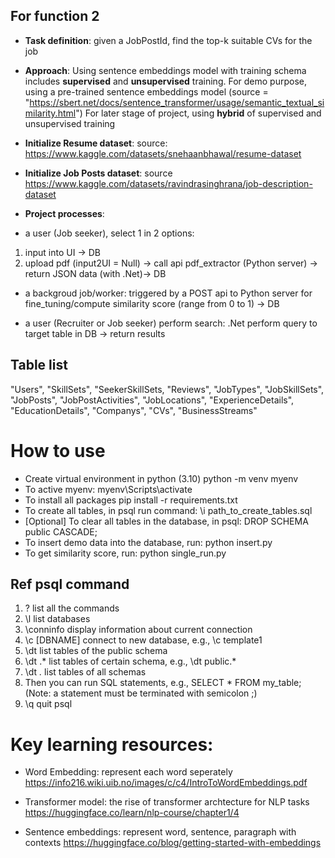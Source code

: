 ## For function 2
- **Task definition**: given a JobPostId, find the top-k suitable CVs for the job
- **Approach**: Using sentence embeddings model with training schema includes
	**supervised** and **unsupervised** training.
	For demo purpose, using a pre-trained sentence embeddings model (source = "https://sbert.net/docs/sentence_transformer/usage/semantic_textual_similarity.html")
	For later stage of project, using **hybrid** of supervised and unsupervised training

- **Initialize Resume dataset**: source: https://www.kaggle.com/datasets/snehaanbhawal/resume-dataset
- **Initialize Job Posts dataset**: source https://www.kaggle.com/datasets/ravindrasinghrana/job-description-dataset

- **Project processes**:
- a user (Job seeker), select 1 in 2 options:
1) input into UI -> DB
2) upload pdf (input2UI = Null) -> call api pdf_extractor (Python server)
-> return JSON data (with .Net)-> DB

- a backgroud job/worker: triggered by a POST api to Python server
for fine_tuning/compute similarity score (range from 0 to 1) -> DB

- a user (Recruiter or Job seeker) perform search:
	.Net perform query to target table in DB -> return results


## Table list
"Users", "SkillSets", "SeekerSkillSets, "Reviews", "JobTypes", "JobSkillSets", "JobPosts", "JobPostActivities", "JobLocations", "ExperienceDetails", "EducationDetails", "Companys", "CVs", "BusinessStreams"

# How to use
- Create virtual environment in python (3.10)
python -m venv myenv
- To active myenv:
myenv\Scripts\activate
- To install all packages
pip install -r requirements.txt
- To create all tables, in psql run command:
\i path_to_create_tables.sql
- [Optional] To clear all tables in the database, in psql:
DROP SCHEMA public CASCADE;
- To insert demo data into the database, run:
python insert.py
- To get similarity score, run:
python single_run.py

## Ref psql command
1) \? list all the commands
2) \l list databases
3) \conninfo display information about current connection
4) \c [DBNAME] connect to new database, e.g., \c template1
5) \dt list tables of the public schema
6) \dt <schema-name>.* list tables of certain schema, e.g., \dt public.*
7) \dt *.* list tables of all schemas
8) Then you can run SQL statements, e.g., SELECT * FROM my_table;(Note: a statement must be terminated with semicolon ;)
9) \q quit psql



# Key learning resources:
- Word Embedding: represent each word seperately 
https://info216.wiki.uib.no/images/c/c4/IntroToWordEmbeddings.pdf 

- Transformer model: the rise of transformer archtecture for NLP tasks
https://huggingface.co/learn/nlp-course/chapter1/4

- Sentence embeddings: represent word, sentence, paragraph with contexts
https://huggingface.co/blog/getting-started-with-embeddings
